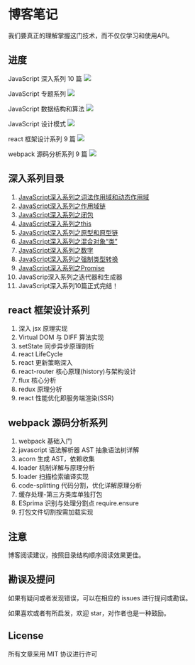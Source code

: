 # 博客笔记

我们要真正的理解掌握这门技术，而不仅仅学习和使用API。

## 进度

JavaScript 深入系列 10 篇 ![](http://progressed.io/bar/80)

JavaScript 专题系列 ![](http://progressed.io/bar/0)

JavaScript 数据结构和算法 ![](http://progressed.io/bar/0)

JavaScript 设计模式 ![](http://progressed.io/bar/0)

react 框架设计系列 9 篇 ![](http://progressed.io/bar/0)

webpack  源码分析系列 9 篇 ![](http://progressed.io/bar/0)

## 深入系列目录

1. [JavaScript深入系列之词法作用域和动态作用域](https://github.com/archerU/notes/issues/1)
2. [JavaScript深入系列之作用域链](https://github.com/archerU/notes/issues/2)
3. [JavaScript深入系列之闭包](https://github.com/archerU/notes/issues/3)
4. [JavaScript深入系列之this](https://github.com/archerU/notes/issues/4)
5. [JavaScript深入系列之原型和原型链](https://github.com/archerU/notes/issues/8)
6. [JavaScript深入系列之混合对象“类”](https://github.com/archerU/notes/issues/5)
7. [JavaScript深入系列之数字](https://github.com/archerU/notes/issues/7)
8. [JavaScript深入系列之强制类型转换](https://github.com/archerU/notes/issues/6)
9. [JavaScript深入系列之Promise](https://github.com/archerU/notes/issues/9)
10. JavaScrip深入系列之迭代器和生成器
11. JavaScript深入系列10篇正式完结！

## react 框架设计系列

1. 深入 jsx 原理实现
2. Virtual DOM 与 DIFF 算法实现
3. setState 同步异步原理剖析
4. react LifeCycle
5. react 更新策略深入
6. react-router 核心原理(history)与架构设计
7. flux 核心分析
8. redux 原理分析
9. react 性能优化即服务端渲染(SSR)
 
## webpack 源码分析系列

1. webpack 基础入门
2. javascript 语法解析器 AST 抽象语法树详解
3. acorn 生成 AST，依赖收集
4. loader 机制详解与原理分析
5. loader 扫描检索编译实现
6. code-splitting 代码分割，优化详解原理分析
7. 缓存处理-第三方类库单独打包
8. ESprima 识别与处理分割点 require.ensure
9. 打包文件切割按需加载实现

## 注意

博客阅读建议，按照目录结构顺序阅读效果更佳。

## 勘误及提问

如果有疑问或者发现错误，可以在相应的 issues 进行提问或勘误。

如果喜欢或者有所启发，欢迎 star，对作者也是一种鼓励。

## License

所有文章采用 MIT 协议进行许可


